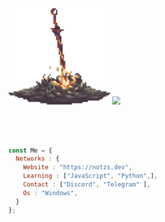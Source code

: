 <img src="https://raw.githubusercontent.com/TanZng/TanZng/master/assets/bonefire.gif" width="200"/>
<img src="https://lanyard-profile-readme.vercel.app/api/1037270142553440296"/>
  

</p>   
<br>
<br>
<br>



```js
const Me = {
  Networks : {
    Website : "https://notzs.dev",
    Learning : ["JavaScript", "Python",],
    Contact : ["Discord", "Telegram" ],
    Os : "Windows",
  }
};
````
